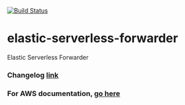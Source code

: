 [![Build Status](https://beats-ci.elastic.co/job/Library/job/elastic-serverless-forwarder-mbp/job/main/badge/icon)](https://beats-ci.elastic.co/job/Library/job/elastic-serverless-forwarder-mbp/job/main/)

# elastic-serverless-forwarder
Elastic Serverless Forwarder

### Changelog [link](https://github.com/elastic/elastic-serverless-forwarder/blob/main/CHANGELOG.md)
### For AWS documentation, [go here](https://github.com/elastic/elastic-serverless-forwarder/blob/main/docs/README-AWS.md)
